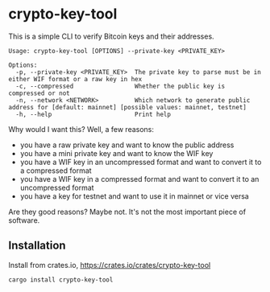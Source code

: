 # crypto-key-tool

This is a simple CLI to verify Bitcoin keys and their addresses.

```
Usage: crypto-key-tool [OPTIONS] --private-key <PRIVATE_KEY>

Options:
  -p, --private-key <PRIVATE_KEY>  The private key to parse must be in either WIF format or a raw key in hex
  -c, --compressed                 Whether the public key is compressed or not
  -n, --network <NETWORK>          Which network to generate public address for [default: mainnet] [possible values: mainnet, testnet]
  -h, --help                       Print help
```

Why would I want this? Well, a few reasons:
- you have a raw private key and want to know the public address
- you have a mini private key and want to know the WIF key
- you have a WIF key in an uncompressed format and want to convert it to a compressed format
- you have a WIF key in a compressed format and want to convert it to an uncompressed format
- you have a key for testnet and want to use it in mainnet or vice versa

Are they good reasons? Maybe not. It's not the most important piece of software.

## Installation

Install from crates.io, https://crates.io/crates/crypto-key-tool

```bash
cargo install crypto-key-tool
```
